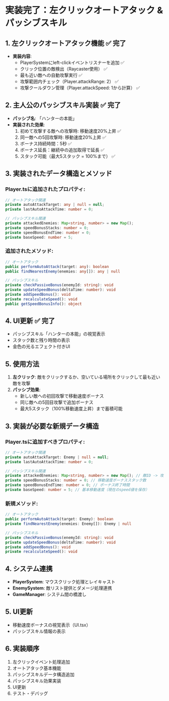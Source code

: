 # 実装完了：左クリックオートアタック & パッシブスキル

## 1. 左クリックオートアタック機能 ✅ 完了

- **実装内容**:
  - PlayerSystemにleft-clickイベントリスナーを追加 ✅
  - クリック位置の敵検出（Raycaster使用） ✅
  - 最も近い敵への自動攻撃実行 ✅
  - 攻撃範囲内チェック（Player.attackRange: 2） ✅
  - 攻撃クールダウン管理（Player.attackSpeed: 1から計算） ✅

## 2. 主人公のパッシブスキル実装 ✅ 完了

- **パッシブ名**: 「ハンターの本能」
- **実装された効果**:
  1. 初めて攻撃する敵への攻撃時: 移動速度20%上昇 ✅
  2. 同一敵への5回攻撃時: 移動速度20%上昇 ✅
  3. ボーナス持続時間：5秒 ✅
  4. ボーナス延長：継続中の追加取得で延長 ✅
  5. スタック可能（最大5スタック = 100%まで） ✅

## 3. 実装されたデータ構造とメソッド

### Player.tsに追加されたプロパティ:
```typescript
// オートアタック関連
private autoAttackTarget: any | null = null;
private lastAutoAttackTime: number = 0;

// パッシブスキル関連
private attackedEnemies: Map<string, number> = new Map();
private speedBonusStacks: number = 0;
private speedBonusEndTime: number = 0;
private baseSpeed: number = 5;
```

### 追加されたメソッド:
```typescript
// オートアタック
public performAutoAttack(target: any): boolean
public findNearestEnemy(enemies: any[]): any | null

// パッシブスキル
private checkPassiveBonus(enemyId: string): void
private updateSpeedBonus(deltaTime: number): void
private addSpeedBonus(): void
private recalculateSpeed(): void
public getSpeedBonusInfo(): object
```

## 4. UI更新 ✅ 完了

- パッシブスキル「ハンターの本能」の視覚表示
- スタック数と残り時間の表示
- 金色の光るエフェクト付きUI

## 5. 使用方法

1. **左クリック**: 敵をクリックするか、空いている場所をクリックして最も近い敵を攻撃
2. **パッシブ効果**: 
   - 新しい敵への初回攻撃で移動速度ボーナス
   - 同じ敵への5回目攻撃で追加ボーナス
   - 最大5スタック（100%移動速度上昇）まで蓄積可能

## 3. 実装が必要な新規データ構造

### Player.tsに追加すべきプロパティ:

```typescript
// オートアタック関連
private autoAttackTarget: Enemy | null = null;
private lastAutoAttackTime: number = 0;

// パッシブスキル関連
private attackedEnemies: Map<string, number> = new Map(); // 敵ID -> 攻撃回数
private speedBonusStacks: number = 0; // 移動速度ボーナススタック数
private speedBonusEndTime: number = 0; // ボーナス終了時間
private baseSpeed: number = 5; // 基本移動速度（現在のspeed値を保存）
```

### 新規メソッド:

```typescript
// オートアタック
public performAutoAttack(target: Enemy): boolean
private findNearestEnemy(enemies: Enemy[]): Enemy | null

// パッシブスキル
private checkPassiveBonus(enemyId: string): void
private updateSpeedBonus(deltaTime: number): void
private addSpeedBonus(): void
private recalculateSpeed(): void
```

## 4. システム連携

- **PlayerSystem**: マウスクリック処理とレイキャスト
- **EnemySystem**: 敵リスト提供とダメージ処理連携
- **GameManager**: システム間の橋渡し

## 5. UI更新

- 移動速度ボーナスの視覚表示（UI.tsx）
- パッシブスキル情報の表示

## 6. 実装順序

1. 左クリックイベント処理追加
2. オートアタック基本機能
3. パッシブスキルデータ構造追加
4. パッシブスキル効果実装
5. UI更新
6. テスト・デバッグ

